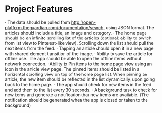# Project Features

·  The data should be pulled from http://open-platform.theguardian.com/documentation/search, using JSON format. The articles should include a title, an image and category.
·  The home page should be an infinite scrolling list of the articles (optional: ability to switch from list view to Pinterest-like view). Scrolling down the list should pull the next items from the feed.
·  Tapping an article should open it in a new page with shared element transition of the image.
·  Ability to save the article for offline use. The app should be able to open the offline items without network connection.
·  Ability to Pin items to the home page view using an icon in the article view page. The pinned items should be listed in a horizontal scrolling view on top of the home page list. When pinning an article, the new item should be reflected in the list dynamically, upon going back to the home page.
·  The app should check for new items in the feed and add them to the list every 30 seconds.
·  A background task to check for new items and generate a notification that new items are available. (The notification should be generated when the app is closed or taken to the background)